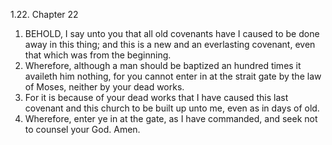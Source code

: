 1.22. Chapter 22
1. BEHOLD, I say unto you that all old covenants have I caused to be done away in this thing; and this is a new and an everlasting covenant, even that which was from the beginning.
2. Wherefore, although a man should be baptized an hundred times it availeth him nothing, for you cannot enter in at the strait gate by the law of Moses, neither by your dead works.
3. For it is because of your dead works that I have caused this last covenant and this church to be built up unto me, even as in days of old.
4. Wherefore, enter ye in at the gate, as I have commanded, and seek not to counsel your God. Amen.

